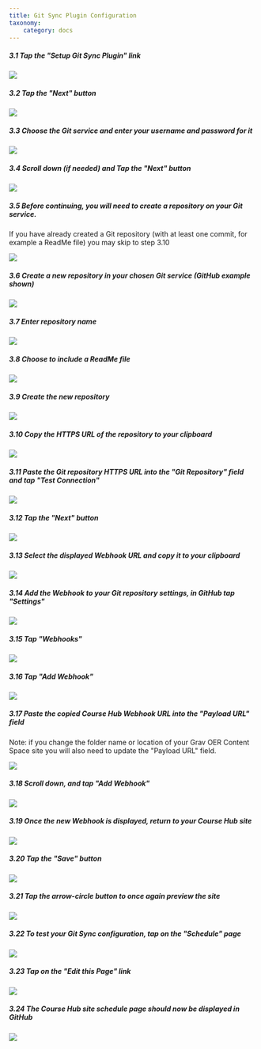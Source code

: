 ```yaml
---
title: Git Sync Plugin Configuration
taxonomy:
    category: docs
---
```


##### 3.1 Tap the "Setup Git Sync Plugin" link

![](../../images/course-hub-with-git-sync---install-and-configure-on-reclaim-hosting/tap-the--setup-git-sync-plugin--link.png)

##### 3.2 Tap the "Next" button

![](../../images/course-hub-with-git-sync---install-and-configure-on-reclaim-hosting/tap-the--next--button.png)

##### 3.3 Choose the Git service and enter your username and password for it

![](../../images/course-hub-with-git-sync---install-and-configure-on-reclaim-hosting/choose-the-git-service-and-enter-your-username-and-password-for-it.png)

##### 3.4 Scroll down (if needed) and Tap the "Next" button

![](../../images/course-hub-with-git-sync---install-and-configure-on-reclaim-hosting/scroll-down--if-needed--and-tap-the--next--button.png)

##### 3.5 Before continuing, you will need to create a repository on your Git service.

If you have already created a Git repository (with at least one commit, for example a ReadMe file) you may skip to step 3.10


![](../../images/course-hub-with-git-sync---install-and-configure-on-reclaim-hosting/before-continuing--you-will-need-to-create-a-repository-on-your-git-service.png)

##### 3.6 Create a new repository in your chosen Git service (GitHub example shown)

![](../../images/course-hub-with-git-sync---install-and-configure-on-reclaim-hosting/create-a-new-repository-in-your-chosen-git-service--github-example-shown-.png)

##### 3.7 Enter repository name

![](../../images/course-hub-with-git-sync---install-and-configure-on-reclaim-hosting/enter-repository-name.png)

##### 3.8 Choose to include a ReadMe file

![](../../images/course-hub-with-git-sync---install-and-configure-on-reclaim-hosting/choose-to-include-a-readme-file.png)

##### 3.9 Create the new repository

![](../../images/course-hub-with-git-sync---install-and-configure-on-reclaim-hosting/create-the-new-repository.png)

##### 3.10 Copy the HTTPS URL of the repository to your clipboard

![](../../images/course-hub-with-git-sync---install-and-configure-on-reclaim-hosting/copy-the-https-url-of-the-repository-to-your-clipboard.png)

##### 3.11 Paste the Git repository HTTPS URL into the "Git Repository" field and tap "Test Connection"

![](../../images/course-hub-with-git-sync---install-and-configure-on-reclaim-hosting/paste-the-git-repository-https-url-into-the--git-repository--field-and-tap--test-connection-.png)

##### 3.12 Tap the "Next" button

![](../../images/course-hub-with-git-sync---install-and-configure-on-reclaim-hosting/tap-the--next--button-1.png)

##### 3.13 Select the displayed Webhook URL and copy it to your clipboard

![](../../images/course-hub-with-git-sync---install-and-configure-on-reclaim-hosting/select-the-displayed-webhook-url-and-copy-it-to-your-clipboard.png)

##### 3.14 Add the Webhook to your Git repository settings, in GitHub tap "Settings"

![](../../images/course-hub-with-git-sync---install-and-configure-on-reclaim-hosting/add-the-webhook-to-your-git-repository-settings--in-github-tap--settings-.png)

##### 3.15 Tap "Webhooks"

![](../../images/course-hub-with-git-sync---install-and-configure-on-reclaim-hosting/tap--webhooks-.png)

##### 3.16 Tap "Add Webhook"

![](../../images/course-hub-with-git-sync---install-and-configure-on-reclaim-hosting/tap--add-webhook-.png)

##### 3.17 Paste the copied Course Hub Webhook URL into the "Payload URL" field

Note: if you change the folder name or location of your Grav OER Content Space site you will also need to update the "Payload URL" field.


![](../../images/course-hub-with-git-sync---install-and-configure-on-reclaim-hosting/paste-the-copied-course-hub-webhook-url-into-the--payload-url--field.png)

##### 3.18 Scroll down, and tap "Add Webhook"

![](../../images/course-hub-with-git-sync---install-and-configure-on-reclaim-hosting/scroll-down--and-tap--add-webhook-.png)

##### 3.19 Once the new Webhook is displayed, return to your Course Hub site

![](../../images/course-hub-with-git-sync---install-and-configure-on-reclaim-hosting/once-the-new-webhook-is-displayed--return-to-your-course-hub-site.png)

##### 3.20 Tap the "Save" button

![](../../images/course-hub-with-git-sync---install-and-configure-on-reclaim-hosting/tap-the--save--button.png)

##### 3.21 Tap the arrow-circle button to once again preview the site

![](../../images/course-hub-with-git-sync---install-and-configure-on-reclaim-hosting/tap-the-arrow-circle-button-to-once-again-preview-the-site.png)

##### 3.22 To test your Git Sync configuration, tap on the "Schedule" page

![](../../images/course-hub-with-git-sync---install-and-configure-on-reclaim-hosting/to-test-your-git-sync-configuration--tap-on-the--schedule--page.png)

##### 3.23 Tap on the "Edit this Page" link

![](../../images/course-hub-with-git-sync---install-and-configure-on-reclaim-hosting/tap-on-the--edit-this-page--link.png)

##### 3.24 The Course Hub site schedule page should now be displayed in GitHub

![](../../images/course-hub-with-git-sync---install-and-configure-on-reclaim-hosting/the-course-hub-site-schedule-page-should-now-be-displayed-in-github.png)
